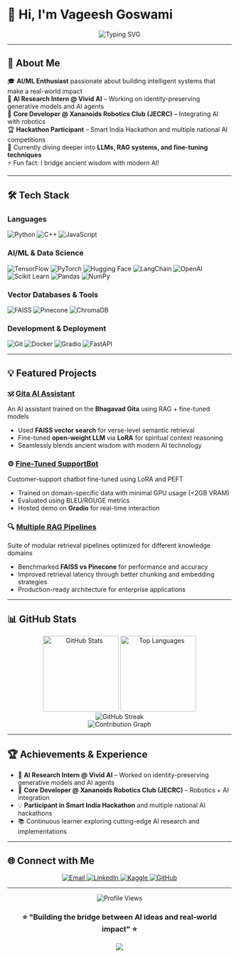 # 👋 Hi, I'm Vageesh Goswami

<div align="center">
  <img src="https://readme-typing-svg.herokuapp.com?font=Fira+Code&weight=600&size=28&pause=1000&color=00D9FF&center=true&vCenter=true&width=600&lines=AI+Developer+%7C+ML+Engineer;Building+Intelligent+Systems;Transforming+Ideas+into+AI+Solutions" alt="Typing SVG" />
</div>

---

## 🚀 About Me

🎓 **AI/ML Enthusiast** passionate about building intelligent systems that make a real-world impact  
💼 **AI Research Intern @ Vivid AI** – Working on identity-preserving generative models and AI agents  
🤖 **Core Developer @ Xananoids Robotics Club (JECRC)** – Integrating AI with robotics  
🏆 **Hackathon Participant** – Smart India Hackathon and multiple national AI competitions  
🌱 Currently diving deeper into **LLMs, RAG systems, and fine-tuning techniques**  
⚡ Fun fact: I bridge ancient wisdom with modern AI!

---

## 🛠️ Tech Stack

### Languages
![Python](https://img.shields.io/badge/Python-3776AB?style=for-the-badge&logo=python&logoColor=white)
![C++](https://img.shields.io/badge/C++-00599C?style=for-the-badge&logo=cplusplus&logoColor=white)
![JavaScript](https://img.shields.io/badge/JavaScript-F7DF1E?style=for-the-badge&logo=javascript&logoColor=black)

### AI/ML & Data Science
![TensorFlow](https://img.shields.io/badge/TensorFlow-FF6F00?style=for-the-badge&logo=tensorflow&logoColor=white)
![PyTorch](https://img.shields.io/badge/PyTorch-EE4C2C?style=for-the-badge&logo=pytorch&logoColor=white)
![Hugging Face](https://img.shields.io/badge/Hugging%20Face-FFD21E?style=for-the-badge&logo=huggingface&logoColor=black)
![LangChain](https://img.shields.io/badge/LangChain-121212?style=for-the-badge&logo=chainlink&logoColor=white)
![OpenAI](https://img.shields.io/badge/OpenAI-412991?style=for-the-badge&logo=openai&logoColor=white)
![Scikit Learn](https://img.shields.io/badge/Scikit_Learn-F7931E?style=for-the-badge&logo=scikit-learn&logoColor=white)
![Pandas](https://img.shields.io/badge/Pandas-150458?style=for-the-badge&logo=pandas&logoColor=white)
![NumPy](https://img.shields.io/badge/NumPy-013243?style=for-the-badge&logo=numpy&logoColor=white)

### Vector Databases & Tools
![FAISS](https://img.shields.io/badge/FAISS-0467DF?style=for-the-badge&logo=meta&logoColor=white)
![Pinecone](https://img.shields.io/badge/Pinecone-000000?style=for-the-badge&logo=pinecone&logoColor=white)
![ChromaDB](https://img.shields.io/badge/ChromaDB-FF6584?style=for-the-badge)

### Development & Deployment
![Git](https://img.shields.io/badge/Git-F05032?style=for-the-badge&logo=git&logoColor=white)
![Docker](https://img.shields.io/badge/Docker-2496ED?style=for-the-badge&logo=docker&logoColor=white)
![Gradio](https://img.shields.io/badge/Gradio-FF7C00?style=for-the-badge&logo=gradio&logoColor=white)
![FastAPI](https://img.shields.io/badge/FastAPI-009688?style=for-the-badge&logo=fastapi&logoColor=white)

---

## 💡 Featured Projects

### 🕉️ [Gita AI Assistant](https://github.com/vageeshgos)
An AI assistant trained on the **Bhagavad Gita** using RAG + fine-tuned models
- Used **FAISS vector search** for verse-level semantic retrieval
- Fine-tuned **open-weight LLM** via **LoRA** for spiritual context reasoning
- Seamlessly blends ancient wisdom with modern AI technology

### ⚙️ [Fine-Tuned SupportBot](https://github.com/vageeshgos)
Customer-support chatbot fine-tuned using LoRA and PEFT
- Trained on domain-specific data with minimal GPU usage (<2GB VRAM)
- Evaluated using BLEU/ROUGE metrics
- Hosted demo on **Gradio** for real-time interaction

### 🔍 [Multiple RAG Pipelines](https://github.com/vageeshgos)
Suite of modular retrieval pipelines optimized for different knowledge domains
- Benchmarked **FAISS vs Pinecone** for performance and accuracy
- Improved retrieval latency through better chunking and embedding strategies
- Production-ready architecture for enterprise applications

---

## 📊 GitHub Stats

<div align="center">
  <img src="https://github-readme-stats.vercel.app/api?username=vageeshgos&show_icons=true&theme=tokyonight&hide_border=true&count_private=true" height="170" alt="GitHub Stats" />
  <img src="https://github-readme-stats.vercel.app/api/top-langs/?username=vageeshgos&layout=compact&theme=tokyonight&hide_border=true" height="170" alt="Top Languages" />
</div>

<div align="center">
  <img src="https://github-readme-streak-stats.herokuapp.com/?user=vageeshgos&theme=tokyonight&hide_border=true" alt="GitHub Streak" />
</div>

<div align="center">
  <img src="https://github-readme-activity-graph.vercel.app/graph?username=vageeshgos&theme=tokyo-night&hide_border=true" alt="Contribution Graph" />
</div>

---

## 🏆 Achievements & Experience

- 🧠 **AI Research Intern @ Vivid AI** – Worked on identity-preserving generative models and AI agents
- 🤖 **Core Developer @ Xananoids Robotics Club (JECRC)** – Robotics + AI integration
- 💡 **Participant in Smart India Hackathon** and multiple national AI hackathons
- 📚 Continuous learner exploring cutting-edge AI research and implementations

---

## 🌐 Connect with Me

<div align="center">
  <a href="mailto:vageesh630@gmail.com">
    <img src="https://img.shields.io/badge/Gmail-D14836?style=for-the-badge&logo=gmail&logoColor=white" alt="Email" />
  </a>
  <a href="https://www.linkedin.com/in/vageesh-goswami/">
    <img src="https://img.shields.io/badge/LinkedIn-0077B5?style=for-the-badge&logo=linkedin&logoColor=white" alt="LinkedIn" />
  </a>
  <a href="https://kaggle.com/vageeshgoswami">
    <img src="https://img.shields.io/badge/Kaggle-20BEFF?style=for-the-badge&logo=kaggle&logoColor=white" alt="Kaggle" />
  </a>
  <a href="https://github.com/vageeshgos">
    <img src="https://img.shields.io/badge/GitHub-100000?style=for-the-badge&logo=github&logoColor=white" alt="GitHub" />
  </a>
</div>

---

<div align="center">
  <img src="https://komarev.com/ghpvc/?username=vageeshgos&color=blueviolet&style=for-the-badge" alt="Profile Views" />
</div>

<h3 align="center">⭐ "Building the bridge between AI ideas and real-world impact" ⭐</h3>

<div align="center">
  <img src="https://capsule-render.vercel.app/api?type=waving&color=gradient&height=100&section=footer" />
</div>
